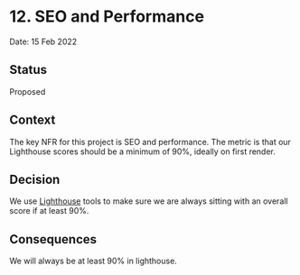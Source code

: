 # 12. SEO and Performance

Date: 15 Feb 2022

## Status

Proposed

## Context

The key NFR for this project is SEO and performance. The metric is that our Lighthouse scores should be a minimum of 90%, ideally on first render.

## Decision

We use [Lighthouse](https://developers.google.com/web/tools/lighthouse) tools to make sure we are always sitting with an overall score if at least 90%.

## Consequences

We will always be at least 90% in lighthouse.